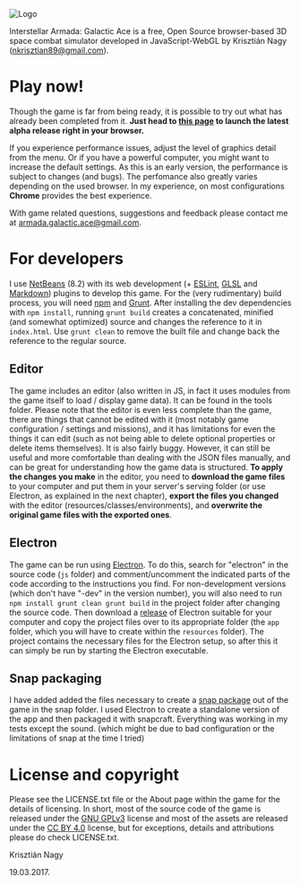 ![Logo](http://nkrisztian89.github.io/interstellar-armada/images/splash/1.png)

Interstellar Armada: Galactic Ace is a free, Open Source browser-based 3D space 
combat simulator developed in JavaScript-WebGL by Krisztián Nagy (<nkrisztian89@gmail.com>).

Play now!
=========

Though the game is far from being ready, it is possible to try out what has already
been completed from it. **Just head to [this page](http://nkrisztian89.github.io/interstellar-armada/) 
to launch the latest alpha release right in your browser.**

If you experience performance issues, adjust the level of graphics detail from the menu.
Or if you have a powerful computer, you might want to increase the default settings.
As this is an early version, the performance is subject to changes (and bugs).
The perfomance also greatly varies depending on the used browser. In my experience,
on most configurations **Chrome** provides the best experience.

With game related questions, suggestions and feedback please contact me at
<armada.galactic.ace@gmail.com>.

For developers
==============

I use [NetBeans](https://netbeans.org/) (8.2) with its web development (+
[ESLint](http://plugins.netbeans.org/plugin/63486/eslint),
[GLSL](http://plugins.netbeans.org/plugin/46515/glsl-syntax-highlighter) and 
[Markdown](http://plugins.netbeans.org/plugin/50964/markdown-support)) plugins 
to develop this game. For the (very rudimentary) build process, you will need
[npm](https://www.npmjs.com/) and [Grunt](https://gruntjs.com/). After
installing the dev dependencies with `npm install`, running `grunt build`
creates a concatenated, minified (and somewhat optimized) source and changes 
the reference to it in `index.html`. Use `grunt clean` to remove the built
file and change back the reference to the regular source.

Editor
------

The game includes an editor (also written in JS, in fact it uses modules from the
game itself to load / display game data). It can be found in the tools folder.
Please note that the editor is even less complete than the game, there are
things that cannot be edited with it (most notably game configuration / settings and
missions), and it has limitations for even the things it can edit (such as not being
able to delete optional properties or delete items themselves). It is also fairly buggy.
However, it can still be useful and more comfortable than dealing with the JSON files manually, 
and can be great for understanding how the game data is structured. **To apply the changes
you make** in the editor, you need to **download the game files** to your computer and put them 
in your server's serving folder (or use Electron, as explained in the next chapter), **export 
the files you changed** with the editor (resources/classes/environments), and **overwrite the 
original game files with the exported ones**.

Electron
--------

The game can be run using [Electron](https://electron.atom.io/). To do this, 
search for "electron" in the source code (`js` folder) and comment/uncomment the
indicated parts of the code according to the instructions you find. For non-development
versions (which don't have "-dev" in the version number), you will also need to run
``
npm install
grunt clean
grunt build
``
in the project folder after changing the source code.
Then download a [release](https://github.com/electron/electron/releases) of Electron suitable for 
your computer and copy the project files over to its appropriate folder (the `app` folder,
which you will have to create within the `resources` folder). The project contains the necessary
files for the Electron setup, so after this it can simply be run by starting the Electron executable.

Snap packaging
--------------

I have added added the files necessary to create a [snap package](https://snapcraft.io/) out of the game 
in the snap folder. I used Electron to create a standalone version of the app and then packaged it with snapcraft.
Everything was working in my tests except the sound. (which might be due to bad configuration or the limitations
of snap at the time I tried)

License and copyright
=====================

Please see the LICENSE.txt file or the About page within the game for the details of licensing.
In short, most of the source code of the game is released under the [GNU GPLv3](http://www.gnu.org/licenses/gpl-3.0-standalone.html) license
and most of the assets are released under the [CC BY 4.0](https://creativecommons.org/licenses/by/4.0/) license, but for exceptions,
details and attributions please do check LICENSE.txt.

Krisztián Nagy

19.03.2017.